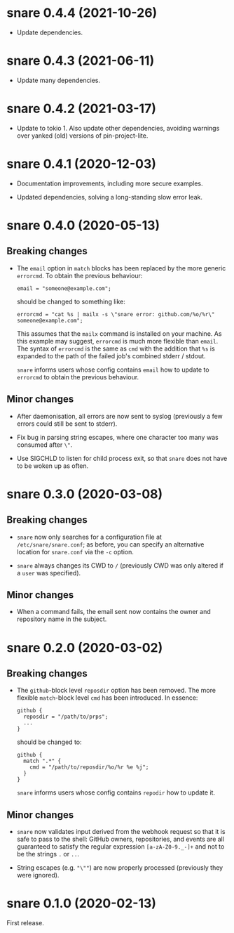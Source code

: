 # snare 0.4.4 (2021-10-26)

* Update dependencies.


# snare 0.4.3 (2021-06-11)

* Update many dependencies.


# snare 0.4.2 (2021-03-17)

* Update to tokio 1. Also update other dependencies, avoiding warnings over
  yanked (old) versions of pin-project-lite.


# snare 0.4.1 (2020-12-03)

* Documentation improvements, including more secure examples.

* Updated dependencies, solving a long-standing slow error leak.


# snare 0.4.0 (2020-05-13)

## Breaking changes

* The `email` option in `match` blocks has been replaced by the more generic
  `errorcmd`. To obtain the previous behaviour:

    ```
    email = "someone@example.com";
    ```

  should be changed to something like:

    ```
    errorcmd = "cat %s | mailx -s \"snare error: github.com/%o/%r\" someone@example.com";
    ```

  This assumes that the `mailx` command is installed on your machine.  As this
  example may suggest, `errorcmd` is much more flexible than `email`.  The
  syntax of `errorcmd` is the same as `cmd` with the addition that `%s` is
  expanded to the path of the failed job's combined stderr / stdout.

  `snare` informs users whose config contains `email` how to update to
  `errorcmd` to obtain the previous behaviour.

## Minor changes

* After daemonisation, all errors are now sent to syslog (previously a few
  errors could still be sent to stderr).

* Fix bug in parsing string escapes, where one character too many was
  consumed after `\"`.

* Use SIGCHLD to listen for child process exit, so that `snare` does not have
  to be woken up as often.



# snare 0.3.0 (2020-03-08)

## Breaking changes

* `snare` now only searches for a configuration file at
  `/etc/snare/snare.conf`; as before, you can specify an alternative location
  for `snare.conf` via the `-c` option.

* `snare` always changes its CWD to `/` (previously CWD was only altered if a
  `user` was specified).


## Minor changes

* When a command fails, the email sent now contains the owner and repository
  name in the subject.


# snare 0.2.0 (2020-03-02)

## Breaking changes

* The `github`-block level `reposdir` option has been removed. The more
  flexible `match`-block level `cmd` has been introduced. In essence:

    ```
    github {
      reposdir = "/path/to/prps";
      ...
    }
    ```

  should be changed to:

    ```
    github {
      match ".*" {
        cmd = "/path/to/reposdir/%o/%r %e %j";
      }
    }
    ```

  `snare` informs users whose config contains `repodir` how to update it.


## Minor changes

* `snare` now validates input derived from the webhook request so that it is
  safe to pass to the shell: GitHub owners, repositories, and events are all
  guaranteed to satisfy the regular expression `[a-zA-Z0-9._-]+` and not to be
  the strings `.` or `..`.

* String escapes (e.g. `"\""`) are now properly processed (previously they were
  ignored).


# snare 0.1.0 (2020-02-13)

First release.
